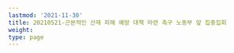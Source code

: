 ```yaml
---
lastmod: '2021-11-30'
title: 20210521-근본적인 산재 피해 예방 대책 마련 촉구 노동부 앞 집중집회
weight: 
type: page
---
```

